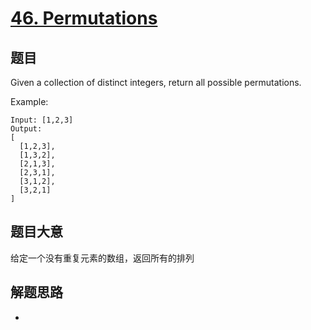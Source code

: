 # [46. Permutations](https://leetcode.com/problems/permutations/)

## 题目

Given a collection of distinct integers, return all possible permutations.

Example:
```
Input: [1,2,3]
Output:
[
  [1,2,3],
  [1,3,2],
  [2,1,3],
  [2,3,1],
  [3,1,2],
  [3,2,1]
]
```

## 题目大意
给定一个没有重复元素的数组，返回所有的排列

## 解题思路
- 

